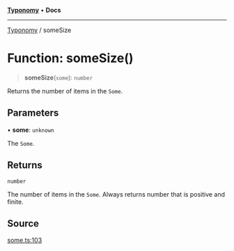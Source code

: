 [**Typonomy**](../README.md) • **Docs**

***

[Typonomy](../globals.md) / someSize

# Function: someSize()

> **someSize**(`some`): `number`

Returns the number of items in the `Some`.

## Parameters

• **some**: `unknown`

The `Some`.

## Returns

`number`

The number of items in the `Some`. Always returns number that is positive and finite.

## Source

[some.ts:103](https://github.com/softcraft-development/typonomy/blob/1c47fc13034f4e53267c72ada03a418616dc092e/src/some.ts#L103)
